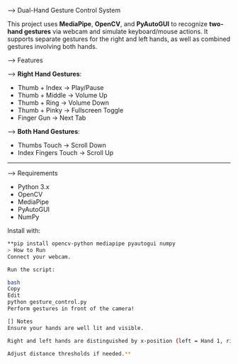 --> Dual-Hand Gesture Control System

This project uses **MediaPipe**, **OpenCV**, and **PyAutoGUI** to recognize **two-hand gestures** via webcam and simulate keyboard/mouse actions. It supports separate gestures for the right and left hands, as well as combined gestures involving both hands.


--> Features

--> **Right Hand Gestures**:
  - Thumb + Index → Play/Pause
  - Thumb + Middle → Volume Up
  - Thumb + Ring → Volume Down
  - Thumb + Pinky → Fullscreen Toggle
  - Finger Gun → Next Tab

--> **Both Hand Gestures**:
  - Thumbs Touch → Scroll Down
  - Index Fingers Touch → Scroll Up

---

--> Requirements

- Python 3.x
- OpenCV
- MediaPipe
- PyAutoGUI
- NumPy

Install with:

```bash
**pip install opencv-python mediapipe pyautogui numpy
> How to Run
Connect your webcam.

Run the script:

bash
Copy
Edit
python gesture_control.py
Perform gestures in front of the camera!

[] Notes
Ensure your hands are well lit and visible.

Right and left hands are distinguished by x-position (left = Hand 1, right = Hand 2).

Adjust distance thresholds if needed.**
